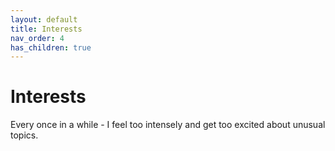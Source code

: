 ```yaml
---
layout: default
title: Interests
nav_order: 4
has_children: true
---
```


# Interests

Every once in a while - I feel too intensely and get too excited about unusual topics.
